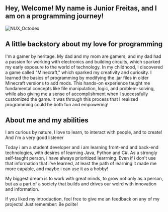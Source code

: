 ## Hey, Welcome! My name is Junior Freitas, and I am on a programming journey!  ##

![NUX_Octodex](https://github.com/user-attachments/assets/dd494af1-3d71-4ad1-9cbb-a96af718b0a3)

## A little backstory about my love for programming ##

I'm a gamer by heritage. My dad and my mom are gamers, and my dad had a passion for working with electronics and building circuits, which sparked my early exposure to the world of technology. In my childhood, I discovered a game called "Minecraft," which sparked my creativity and curiosity. I learned the basics of programming by modifying the .jar files in older Minecraft versions to add mods. This hands-on experience taught me fundamental concepts like file manipulation, logic, and problem-solving, while also giving me a sense of accomplishment when I successfully customized the game. It was through this process that I realized programming could be both fun and empowering!

## About me and my abilities ##

I am curious by nature, I love to learn, to interact with people, and to create! And i'm a very good listener

Today i am a student developer and i am learning front-end and back-end technologies, with desires of learning Java, Python and C#. As a strongly self-taught person, i have always prioritized learrning. Even if i don't use that information that i've learned, at least the path of learning it made me more capable, and maybe i can use it as a hobby!

My biggest dream is to work with great minds, to grow not only as a person, but as a part of a society that builds and drives our wolrd with innovation and information.

If you liked my introduction, feel free to give me an feedback on any of my projects! Just remember: Be polite!






<!--
**FreNior/FreNior** is a ✨ _special_ ✨ repository because its `README.md` (this file) appears on your GitHub profile.

Here are some ideas to get you started:

- 🔭 I’m currently working on ...
- 🌱 I’m currently learning ...
- 👯 I’m looking to collaborate on ...
- 🤔 I’m looking for help with ...
- 💬 Ask me about ...
- 📫 How to reach me: ...
- 😄 Pronouns: ...
- ⚡ Fun fact: ...
-->
